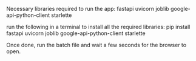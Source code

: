 Necessary libraries required to run the app:
fastapi
uvicorn
joblib
google-api-python-client
starlette

run the following in a terminal to install all the required libraries:
pip install fastapi uvicorn joblib google-api-python-client starlette

Once done, run the batch file and wait a few seconds for the browser to open.
